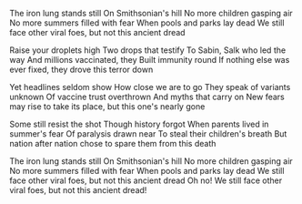 The iron lung stands still
On Smithsonian's hill
No more children gasping air
No more summers filled with fear
When pools and parks lay dead
We still face other viral foes, but not this ancient dread

Raise your droplets high
Two drops that testify
To Sabin, Salk who led the way
And millions vaccinated, they
Built immunity round
If nothing else was ever fixed, they drove this terror down

Yet headlines seldom show
How close we are to go
They speak of variants unknown
Of vaccine trust overthrown
And myths that carry on
New fears may rise to take its place, but this one's nearly gone

Some still resist the shot
Though history forgot
When parents lived in summer's fear
Of paralysis drawn near
To steal their children's breath
But nation after nation chose to spare them from this death

The iron lung stands still
On Smithsonian's hill
No more children gasping air
No more summers filled with fear
When pools and parks lay dead
We still face other viral foes, but not this ancient dread
Oh no!
We still face other viral foes, but not this ancient dread!
